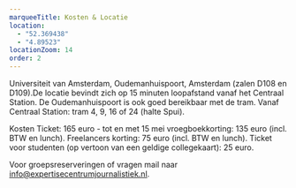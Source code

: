 ```yaml
---
marqueeTitle: Kosten & Locatie
location:
  - "52.369438"
  - "4.89523"
locationZoom: 14
order: 2
---
```

Universiteit van Amsterdam, Oudemanhuispoort, Amsterdam (zalen D108 en D109).De locatie bevindt zich op 15 minuten loopafstand vanaf het Centraal Station. De Oudemanhuispoort is ook goed bereikbaar met de tram. Vanaf Centraal Station: tram 4, 9, 16 of 24 (halte Spui).

Kosten
Ticket: 165 euro - tot en met 15 mei vroegboekkorting: 135 euro (incl. BTW en lunch).
Freelancers korting: 75 euro (incl. BTW en lunch).
Ticket voor studenten (op vertoon van een geldige collegekaart): 25 euro.

Voor groepsreserveringen of vragen mail naar [info@expertisecentrumjournalistiek.nl](mailto:info@expertisecentrumjournalistiek.nl).
